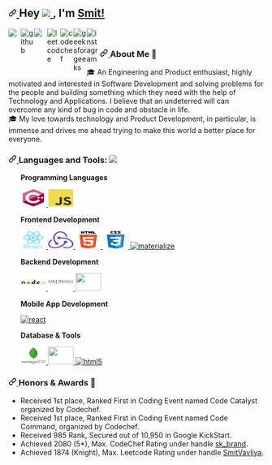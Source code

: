 <!DOCTYPE html>
<html lang="en">
<head>
    <meta charset="UTF-8">
    <meta http-equiv="X-UA-Compatible" content="IE=edge">
    <meta name="viewport" content="width=device-width, initial-scale=1.0">
</head>
<body>
    <article class="markdown-body entry-content container-lg f5" itemprop="text">
        <h2 dir="auto">
            <a id="user-content-hey--im-smit" class="anchor" aria-hidden="true" href="#hey--im-smit">
                <svg class="octicon octicon-link" viewBox="0 0 16 16" version="1.1" width="16" height="16" aria-hidden="true">
                    <path fill-rule="evenodd" d="M7.775 3.275a.75.75 0 001.06 1.06l1.25-1.25a2 2 0 112.83 2.83l-2.5 2.5a2 2 0 01-2.83 0 .75.75 0 00-1.06 1.06 3.5 3.5 0 004.95 0l2.5-2.5a3.5 3.5 0 00-4.95-4.95l-1.25 1.25zm-4.69 9.64a2 2 0 010-2.83l2.5-2.5a2 2 0 012.83 0 .75.75 0 001.06-1.06 3.5 3.5 0 00-4.95 0l-2.5 2.5a3.5 3.5 0 004.95 4.95l1.25-1.25a.75.75 0 00-1.06-1.06l-1.25 1.25a2 2 0 01-2.83 0z"></path>
                </svg>
            </a>Hey <a target="_blank" rel="noopener noreferrer" href="https://github.com/TheDudeThatCode/TheDudeThatCode/blob/master/Assets/Hi.gif">
                <img src="https://github.com/TheDudeThatCode/TheDudeThatCode/raw/master/Assets/Hi.gif" width="29px" style="max-width: 100%;">
            </a>, I'm <a href="https://www.linkedin.com/in/smit-vavliya-300820202/" rel="nofollow">Smit!</a>
        </h2>
        <a href="https://www.linkedin.com/in/smit-vavliya-300820202/" rel="nofollow">
            <img align="left" width="24px" src="https://camo.githubusercontent.com/d659d2bac00c01b42bffbae84bdc121e828b8fecd5b4949ffa2575f5d9e4a371/68747470733a2f2f63646e2e6a7364656c6976722e6e65742f6e706d2f73696d706c652d69636f6e734076332f69636f6e732f6c696e6b6564696e2e737667" data-canonical-src="https://cdn.jsdelivr.net/npm/simple-icons@v3/icons/linkedin.svg" style="max-width: 100%;">
        </a>
        <a href="https://github.com/SmitVavliya" rel="nofollow">
            <img align="left" width="26px" 
src="https://cdn.jsdelivr.net/npm/simple-icons@3.0.1/icons/github.svg" class="w-6 h-6 sm:w-8 sm:h-8 mr-1 sm:mr-4" alt="github" style="max-width: 100%;">
        </a>
        <a href="mailto:srvavliya79@gmail.com">
            <img align="left" width="26px" src="https://camo.githubusercontent.com/c9a89a6426081483aa6cd371bdecae44045961437b349ea97097d476978436f4/68747470733a2f2f63646e2e6a7364656c6976722e6e65742f6e706d2f73696d706c652d69636f6e734076332f69636f6e732f676d61696c2e737667" data-canonical-src="https://cdn.jsdelivr.net/npm/simple-icons@v3/icons/gmail.svg" style="max-width: 100%;">
        </a>
        <a href="https://leetcode.com/SmitVavliya/" rel="nofollow">
            <img align="left" width="26px"
src="https://cdn.jsdelivr.net/npm/simple-icons@3.1.0/icons/leetcode.svg" class="w-6 h-6 sm:w-8 sm:h-8 mr-1 sm:mr-4" alt="leetcode" style="max-width: 100%;">
        </a>
        <a href="https://www.codechef.com/users/sk_brand" rel="nofollow">
            <img align="left" width="26px"
src="https://cdn.jsdelivr.net/npm/simple-icons@3.1.0/icons/codechef.svg" class="w-6 h-6 sm:w-8 sm:h-8 mr-1 sm:mr-4" alt="codechef" style="max-width: 100%;">
        </a>
        <a href="https://auth.geeksforgeeks.org/user/smitvavliya2276/practice/" rel="nofollow">
            <img align="left" width="26px"
src="https://cdn.jsdelivr.net/npm/simple-icons@3.1.0/icons/geeksforgeeks.svg" class="w-6 h-6 sm:w-8 sm:h-8 mr-1 sm:mr-4" alt="geeksforgeeks" style="max-width: 100%;">
        </a>
        <a href="https://www.youtube.com/channel/UCBGOUQHNNtNGcGzVq5rIXjw" rel="nofollow">
            <img align="left" width="26px"
src="https://cdn.jsdelivr.net/npm/simple-icons@3.0.1/icons/instagram.svg" class="w-6 h-6 sm:w-8 sm:h-8 mr-1 sm:mr-4" alt="instagram" style="max-width: 100%;">
        </a>
        <br>
        <h3 dir="auto">
            <a id="user-content-about-me-" class="anchor" aria-hidden="true" href="#about-me-">
            <svg class="octicon octicon-link" viewBox="0 0 16 16" version="1.1" width="16" height="16" aria-hidden="true">
                <path fill-rule="evenodd" d="M7.775 3.275a.75.75 0 001.06 1.06l1.25-1.25a2 2 0 112.83 2.83l-2.5 2.5a2 2 0 01-2.83 0 .75.75 0 00-1.06 1.06 3.5 3.5 0 004.95 0l2.5-2.5a3.5 3.5 0 00-4.95-4.95l-1.25 1.25zm-4.69 9.64a2 2 0 010-2.83l2.5-2.5a2 2 0 012.83 0 .75.75 0 001.06-1.06 3.5 3.5 0 00-4.95 0l-2.5 2.5a3.5 3.5 0 004.95 4.95l1.25-1.25a.75.75 0 00-1.06-1.06l-1.25 1.25a2 2 0 01-2.83 0z"></path>
            </svg>
            </a>About Me <g-emoji class="g-emoji" alias="rocket" fallback-src="https://github.githubassets.com/images/icons/emoji/unicode/1f680.png">🚀</g-emoji>
        </h3>   
        <p dir="auto">
            <g-emoji class="g-emoji" alias="mortar_board" fallback-src="https://github.githubassets.com/images/icons/emoji/unicode/1f393.png">🎓</g-emoji> An Engineering and Product enthusiast, highly motivated and interested in Software Development and solving problems for the people and building something which they need with the help of Technology and Applications. I believe that an undeterred will can overcome any kind of bug in code and obstacle in life.
            <br>
            <g-emoji class="g-emoji" alias="mortar_board" fallback-src="https://github.githubassets.com/images/icons/emoji/unicode/1f393.png">🎓</g-emoji> My love towards technology and Product Development, in particular, is immense and drives me ahead trying to make this world a better place for everyone.
            <br>
        </p>
        <h3 dir="auto"><a id="user-content-languages-and-tools-" class="anchor" aria-hidden="true" href="#languages-and-tools-">
            <svg class="octicon octicon-link" viewBox="0 0 16 16" version="1.1" width="16" height="16" aria-hidden="true">
                <path fill-rule="evenodd" d="M7.775 3.275a.75.75 0 001.06 1.06l1.25-1.25a2 2 0 112.83 2.83l-2.5 2.5a2 2 0 01-2.83 0 .75.75 0 00-1.06 1.06 3.5 3.5 0 004.95 0l2.5-2.5a3.5 3.5 0 00-4.95-4.95l-1.25 1.25zm-4.69 9.64a2 2 0 010-2.83l2.5-2.5a2 2 0 012.83 0 .75.75 0 001.06-1.06 3.5 3.5 0 00-4.95 0l-2.5 2.5a3.5 3.5 0 004.95 4.95l1.25-1.25a.75.75 0 00-1.06-1.06l-1.25 1.25a2 2 0 01-2.83 0z">
                </path>
            </svg>
            </a>Languages and Tools: <a target="_blank" rel="noopener noreferrer" href="https://camo.githubusercontent.com/63371d36886ee658f5a97401f393e1ab1684b2fd3de674b8f5efc7d410b2a3d0/68747470733a2f2f6d656469612e67697068792e636f6d2f6d656469612f57556c706c634d704f43456d5447427442572f67697068792e676966">
            <img src="https://camo.githubusercontent.com/63371d36886ee658f5a97401f393e1ab1684b2fd3de674b8f5efc7d410b2a3d0/68747470733a2f2f6d656469612e67697068792e636f6d2f6d656469612f57556c706c634d704f43456d5447427442572f67697068792e676966" width="30" data-canonical-src="https://media.giphy.com/media/WUlplcMpOCEmTGBtBW/giphy.gif" style="max-width: 100%;">
            </a>
        </h3>
        <ul>
            <p dir="auto"><b>Programming Languages</b></p>
            <a target="_blank" rel="noopener noreferrer" href="https://raw.githubusercontent.com/github/explore/80688e429a7d4ef2fca1e82350fe8e3517d3494d/topics/flutter/flutter.png">
                <img height="35" width="50" class="ml-4 w-8 h-8 sm:w-10 sm:h-10" src="https://raw.githubusercontent.com/devicons/devicon/master/icons/cplusplus/cplusplus-original.svg" alt="cplusplus"/>
            </a>
            <a target="_blank" rel="noopener noreferrer" href="https://raw.githubusercontent.com/github/explore/80688e429a7d4ef2fca1e82350fe8e3517d3494d/topics/flutter/flutter.png">
                <img height="35" width="50" class="ml-4 w-8 h-8 sm:w-10 sm:h-10" src="https://raw.githubusercontent.com/devicons/devicon/master/icons/javascript/javascript-original.svg" alt="cplusplus" style="max-width: 100%;">
            </a>
            <p dir="auto"><b>Frontend Development</b></p>
            <a target="_blank" rel="noopener noreferrer" href="https://raw.githubusercontent.com/github/explore/80688e429a7d4ef2fca1e82350fe8e3517d3494d/topics/flutter/flutter.png">
                <img height="35" width="50" class="ml-4 w-8 h-8 sm:w-10 sm:h-10" src="https://raw.githubusercontent.com/devicons/devicon/master/icons/react/react-original-wordmark.svg" alt="react">
            </a>
            <a target="_blank" rel="noopener noreferrer" href="https://raw.githubusercontent.com/github/explore/80688e429a7d4ef2fca1e82350fe8e3517d3494d/topics/flutter/flutter.png">
                <img height="35" width="50" class="ml-4 w-8 h-8 sm:w-10 sm:h-10" src="https://raw.githubusercontent.com/devicons/devicon/master/icons/redux/redux-original.svg" alt="html5">
            </a>
            <a target="_blank" rel="noopener noreferrer" href="https://raw.githubusercontent.com/github/explore/80688e429a7d4ef2fca1e82350fe8e3517d3494d/topics/flutter/flutter.png">
                <img height="35" width="50" class="ml-4 w-8 h-8 sm:w-10 sm:h-10" src="https://raw.githubusercontent.com/devicons/devicon/master/icons/html5/html5-original-wordmark.svg">
            </a>
            <a target="_blank" rel="noopener noreferrer" href="https://raw.githubusercontent.com/github/explore/80688e429a7d4ef2fca1e82350fe8e3517d3494d/topics/flutter/flutter.png">
                <img height="35" width="50" class="ml-4 w-8 h-8 sm:w-10 sm:h-10" src="https://raw.githubusercontent.com/devicons/devicon/master/icons/css3/css3-original-wordmark.svg" alt="css3">
            </a>
            <a target="_blank" rel="noopener noreferrer" href="https://raw.githubusercontent.com/github/explore/80688e429a7d4ef2fca1e82350fe8e3517d3494d/topics/flutter/flutter.png">
                <img height="35" width="50" class="ml-4 w-8 h-8 sm:w-10 sm:h-10" src="https://raw.githubusercontent.com/prplx/svg-logos/5585531d45d294869c4eaab4d7cf2e9c167710a9/svg/materialize.svg" alt="materialize">
            </a>
            <p dir="auto"><b>Backend Development</b></p>
            <a target="_blank" rel="noopener noreferrer" href="https://raw.githubusercontent.com/github/explore/80688e429a7d4ef2fca1e82350fe8e3517d3494d/topics/flutter/flutter.png">
                <img height="35" width="50" class="ml-4 w-8 h-8 sm:w-10 sm:h-10" src="https://raw.githubusercontent.com/devicons/devicon/master/icons/nodejs/nodejs-original-wordmark.svg" alt="react">
            </a>
            <a target="_blank" rel="noopener noreferrer" href="https://raw.githubusercontent.com/github/explore/80688e429a7d4ef2fca1e82350fe8e3517d3494d/topics/flutter/flutter.png">
                <img height="35" width="50" class="ml-4 w-8 h-8 sm:w-10 sm:h-10" src="https://raw.githubusercontent.com/devicons/devicon/master/icons/express/express-original-wordmark.svg" alt="html5">
            </a>
            <a target="_blank" rel="noopener noreferrer" href="https://raw.githubusercontent.com/github/explore/80688e429a7d4ef2fca1e82350fe8e3517d3494d/topics/flutter/flutter.png">
                <img height="35" width="50" class="ml-4 w-8 h-8 sm:w-10 sm:h-10" src="https://www.vectorlogo.zone/logos/graphql/graphql-icon.svg">
            </a>
            <p dir="auto"><b>Mobile App Development</b></p>
            <a target="_blank" rel="noopener noreferrer" href="https://raw.githubusercontent.com/github/explore/80688e429a7d4ef2fca1e82350fe8e3517d3494d/topics/flutter/flutter.png">
                <img height="35" width="50" class="ml-4 w-8 h-8 sm:w-10 sm:h-10" src="https://reactnative.dev/img/header_logo.svg" alt="react">
            </a>
            <p dir="auto"><b>Database & Tools</b></p>
            <a target="_blank" rel="noopener noreferrer" href="https://raw.githubusercontent.com/github/explore/80688e429a7d4ef2fca1e82350fe8e3517d3494d/topics/flutter/flutter.png">
                <img height="35" width="50" class="ml-4 w-8 h-8 sm:w-10 sm:h-10" src="https://raw.githubusercontent.com/devicons/devicon/master/icons/mongodb/mongodb-original-wordmark.svg" alt="react">
            </a>
            <a target="_blank" rel="noopener noreferrer" href="https://raw.githubusercontent.com/github/explore/80688e429a7d4ef2fca1e82350fe8e3517d3494d/topics/flutter/flutter.png">
                <img height="35" width="50" class="ml-4 w-8 h-8 sm:w-10 sm:h-10" src="https://www.svgrepo.com/show/354202/postman-icon.svg">
            </a>
            <a target="_blank" rel="noopener noreferrer" href="https://raw.githubusercontent.com/github/explore/80688e429a7d4ef2fca1e82350fe8e3517d3494d/topics/flutter/flutter.png">
                <img height="35" width="50" class="ml-4 w-8 h-8 sm:w-10 sm:h-10" src="https://cdn.worldvectorlogo.com/logos/adobe-xd.svg" alt="html5">
            </a>
        </ul>
        <h3 dir="auto">
            <a id="user-content-honors--awards-" class="anchor" aria-hidden="true" href="#honors--awards-">
                <svg class="octicon octicon-link" viewBox="0 0 16 16" version="1.1" width="16" height="16" aria-hidden="true">
                    <path fill-rule="evenodd" d="M7.775 3.275a.75.75 0 001.06 1.06l1.25-1.25a2 2 0 112.83 2.83l-2.5 2.5a2 2 0 01-2.83 0 .75.75 0 00-1.06 1.06 3.5 3.5 0 004.95 0l2.5-2.5a3.5 3.5 0 00-4.95-4.95l-1.25 1.25zm-4.69 9.64a2 2 0 010-2.83l2.5-2.5a2 2 0 012.83 0 .75.75 0 001.06-1.06 3.5 3.5 0 00-4.95 0l-2.5 2.5a3.5 3.5 0 004.95 4.95l1.25-1.25a.75.75 0 00-1.06-1.06l-1.25 1.25a2 2 0 01-2.83 0z"></path>
                </svg>
            </a>Honors &amp; Awards <g-emoji class="g-emoji" alias="medal_sports" fallback-src="https://github.githubassets.com/images/icons/emoji/unicode/1f3c5.png">🏅</g-emoji>
        </h3>
        <ul dir="auto">
            <li>Received 1st place, Ranked First in Coding Event named Code Catalyst organized by Codechef.
            </li>
            <li>Received 1st place, Ranked First in Coding Event named Code Command, organized by Codechef.
            </li>
            <li>Received 985 Rank, Secured out of 10,950 in Google KickStart.
            </li>
            <li>Achieved 2080 (5*), Max. CodeChef Rating under handle <a href="https://www.codechef.com/users/sk_brand">sk_brand</a>.
            </li>
            <li>Achieved 1874 (Knight), Max. Leetcode Rating under handle <a href="https://leetcode.com/SmitVavliya/">SmitVavliya</a>.
            </li>
        </ul>
    </article>
</body>
</html>
